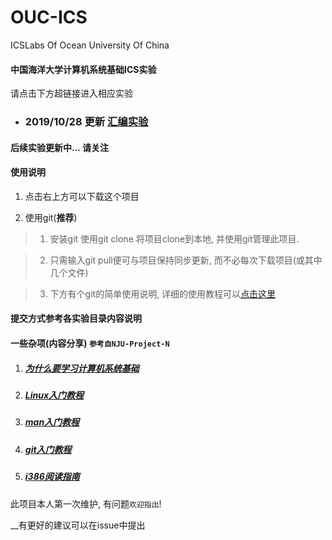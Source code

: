 # OUC-ICS
ICSLabs Of  Ocean University Of China

#### 中国海洋大学计算机系统基础ICS实验

请点击下方超链接进入相应实验

- ### 2019/10/28 更新 [汇编实验](/asmLab)




#### 后续实验更新中... 请关注

#### 使用说明

1. 点击右上方可以下载这个项目

2.  使用git(**推荐**)

> 1) 安装git 使用git clone 将项目clone到本地, 并使用git管理此项目. 

> 2) 只需输入git pull便可与项目保持同步更新, 而不必每次下载项目(或其中几个文件)

> 3) 下方有个git的简单使用说明, 详细的使用教程可以[点击这里](https://www.liaoxuefeng.com/wiki/896043488029600)


#### 提交方式参考各实验目录内容说明


#### 一些杂项(内容分享) `参考自NJU-Project-N`

1. ##### [为什么要学习计算机系统基础](https://nju-projectn.github.io/ics-pa-gitbook/ics2019/why.html)

2. ##### [Linux入门教程](https://nju-projectn.github.io/ics-pa-gitbook/ics2019/linux.html?_blank)

3. ##### [man入门教程](https://nju-projectn.github.io/ics-pa-gitbook/ics2019/man.html?_blank)

4. ##### [git入门教程](https://nju-projectn.github.io/ics-pa-gitbook/ics2019/git.html?_blank)

5. ##### [i386阅读指南](https://nju-projectn.github.io/ics-pa-gitbook/ics2019/i386-intro.html?_blank)


此项目本人第一次维护, 有问题`欢迎指出`!

__有更好的建议可以在issue中提出

